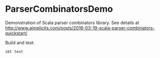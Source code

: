 # ParserCombinatorsDemo
Demonstration of Scala parser combinators library. 
See details at http://www.aimplicits.com/posts/2016-03-19-scala-parser-combinators-quickstart/

Build and test:

    sbt test
